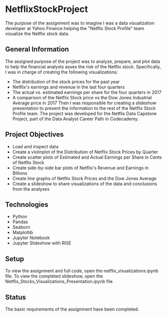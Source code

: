 # NetflixStockProject
The purpose of the assignment was to imagine I was a data visualization developer at Yahoo Finance helping the "Netflix Stock Profile" team visualize the Netflix stock data.
## General Information
The assigned purpose of the project was to analyze, prepare, and plot data to help the financial analysts asses the risk of the Netflix stock.
Specifically, I was in charge of creating the following visualizations:
+ The distribution of the stock prices for the past year
+ Netflix's earnings and revenue in the last four quarters
+ The actual vs. estimated earnings per share for the four quarters in 2017
+ A comparison of the Netflix Stock price vs the Dow Jones Industrial Average price in 2017 
Then I was responsible for creating a slideshow presentation to present the information to the rest of the Netflix Stock Profile team.
The project was developed for the Netflix Data Capstone Project, part of the Data Analyst Career Path in Codecademy.

## Project Objectives
- Load and inspect data
- Create a violinplot of the Distribution of Netflix Stock Prices by Quarter
- Create scatter plots of Estimated and Actual Earnings per Share in Cents of Netflix Stock
- Create side-by-side bar plots of Netflix's Revenue and Earnings in Billions
- Create line graphs of Netflix Stock Prices and the Dow Jones Average
- Create a slideshow to share visualizations of the data and conclusions from the analyses

## Technologies
- Python
- Pandas
- Seaborn
- Matplotlib
- Jupyter Notebook
- Jupyter Slideshow with RISE

## Setup
To view the assignment and full code, open the netflix_visualizations.ipynb file.
To view the completed slideshow, open the Netflix_Stocks_Visualizations_Presentation.ipynb file

## Status
The basic requirements of the assignment have been completed.
